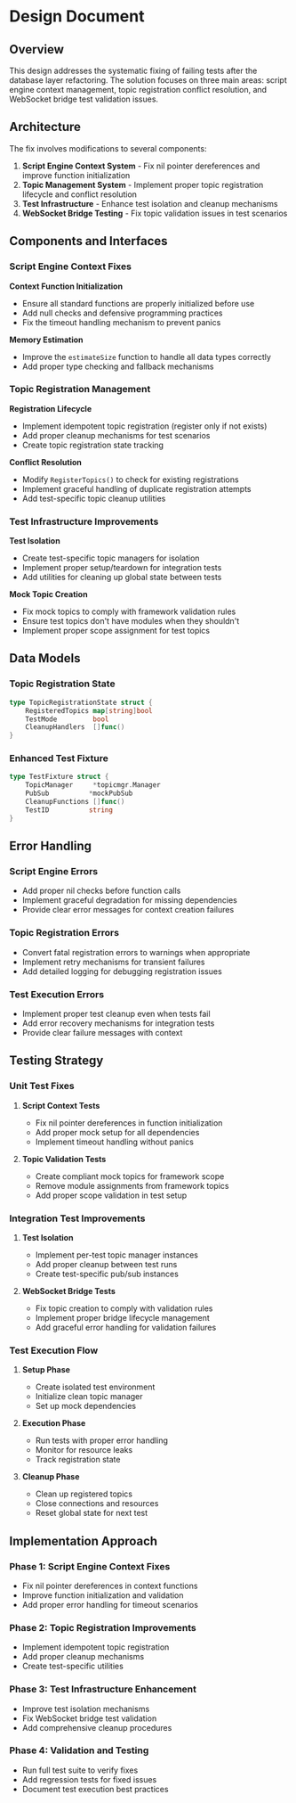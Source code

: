 # Design Document

## Overview

This design addresses the systematic fixing of failing tests after the database layer refactoring. The solution focuses on three main areas: script engine context management, topic registration conflict resolution, and WebSocket bridge test validation issues.

## Architecture

The fix involves modifications to several components:

1. **Script Engine Context System** - Fix nil pointer dereferences and improve function initialization
2. **Topic Management System** - Implement proper topic registration lifecycle and conflict resolution
3. **Test Infrastructure** - Enhance test isolation and cleanup mechanisms
4. **WebSocket Bridge Testing** - Fix topic validation issues in test scenarios

## Components and Interfaces

### Script Engine Context Fixes

**Context Function Initialization**

- Ensure all standard functions are properly initialized before use
- Add null checks and defensive programming practices
- Fix the timeout handling mechanism to prevent panics

**Memory Estimation**

- Improve the `estimateSize` function to handle all data types correctly
- Add proper type checking and fallback mechanisms

### Topic Registration Management

**Registration Lifecycle**

- Implement idempotent topic registration (register only if not exists)
- Add proper cleanup mechanisms for test scenarios
- Create topic registration state tracking

**Conflict Resolution**

- Modify `RegisterTopics()` to check for existing registrations
- Implement graceful handling of duplicate registration attempts
- Add test-specific topic cleanup utilities

### Test Infrastructure Improvements

**Test Isolation**

- Create test-specific topic managers for isolation
- Implement proper setup/teardown for integration tests
- Add utilities for cleaning up global state between tests

**Mock Topic Creation**

- Fix mock topics to comply with framework validation rules
- Ensure test topics don't have modules when they shouldn't
- Implement proper scope assignment for test topics

## Data Models

### Topic Registration State

```go
type TopicRegistrationState struct {
    RegisteredTopics map[string]bool
    TestMode         bool
    CleanupHandlers  []func()
}
```

### Enhanced Test Fixture

```go
type TestFixture struct {
    TopicManager     *topicmgr.Manager
    PubSub          *mockPubSub
    CleanupFunctions []func()
    TestID          string
}
```

## Error Handling

### Script Engine Errors

- Add proper nil checks before function calls
- Implement graceful degradation for missing dependencies
- Provide clear error messages for context creation failures

### Topic Registration Errors

- Convert fatal registration errors to warnings when appropriate
- Implement retry mechanisms for transient failures
- Add detailed logging for debugging registration issues

### Test Execution Errors

- Implement proper test cleanup even when tests fail
- Add error recovery mechanisms for integration tests
- Provide clear failure messages with context

## Testing Strategy

### Unit Test Fixes

1. **Script Context Tests**

   - Fix nil pointer dereferences in function initialization
   - Add proper mock setup for all dependencies
   - Implement timeout handling without panics

2. **Topic Validation Tests**
   - Create compliant mock topics for framework scope
   - Remove module assignments from framework topics
   - Add proper scope validation in test setup

### Integration Test Improvements

1. **Test Isolation**

   - Implement per-test topic manager instances
   - Add proper cleanup between test runs
   - Create test-specific pub/sub instances

2. **WebSocket Bridge Tests**
   - Fix topic creation to comply with validation rules
   - Implement proper bridge lifecycle management
   - Add graceful error handling for validation failures

### Test Execution Flow

1. **Setup Phase**

   - Create isolated test environment
   - Initialize clean topic manager
   - Set up mock dependencies

2. **Execution Phase**

   - Run tests with proper error handling
   - Monitor for resource leaks
   - Track registration state

3. **Cleanup Phase**
   - Clean up registered topics
   - Close connections and resources
   - Reset global state for next test

## Implementation Approach

### Phase 1: Script Engine Context Fixes

- Fix nil pointer dereferences in context functions
- Improve function initialization and validation
- Add proper error handling for timeout scenarios

### Phase 2: Topic Registration Improvements

- Implement idempotent topic registration
- Add proper cleanup mechanisms
- Create test-specific utilities

### Phase 3: Test Infrastructure Enhancement

- Improve test isolation mechanisms
- Fix WebSocket bridge test validation
- Add comprehensive cleanup procedures

### Phase 4: Validation and Testing

- Run full test suite to verify fixes
- Add regression tests for fixed issues
- Document test execution best practices
